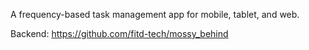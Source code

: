 A frequency-based task management app for mobile, tablet, and web.

Backend: https://github.com/fitd-tech/mossy_behind
